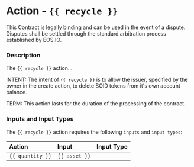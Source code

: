 # Action - `{{ recycle }}`

This Contract is legally binding and can be used in the event of a dispute. Disputes shall be settled through the standard arbitration process established by EOS.IO.

### Description

The `{{ recycle }}` action...

INTENT: The intent of `{{ recycle }}` is to allow the issuer, specified by the owner in the create action, to delete BOID tokens from it's own account balance.

TERM: This action lasts for the duration of the processing of the contract.

### Inputs and Input Types

The `{{ recycle }}` action requires the following `inputs` and `input types`:

| Action | Input | Input Type |
|:--|:--|:--|
| `{{ quantity }}` | `{{ asset }}` |
